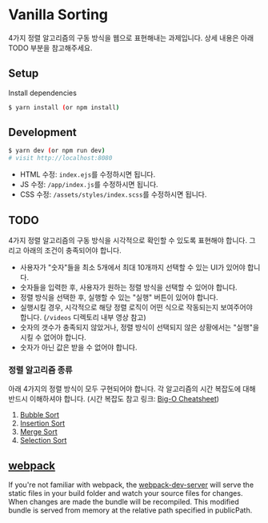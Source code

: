# Vanilla Sorting

4가지 정렬 알고리즘의 구동 방식을 웹으로 표현해내는 과제입니다. 상세 내용은 아래 TODO 부분을 참고해주세요.

## Setup

Install dependencies

```sh
$ yarn install (or npm install)
```

## Development

```sh
$ yarn dev (or npm run dev)
# visit http://localhost:8080
```

- HTML 수정: `index.ejs`를 수정하시면 됩니다.
- JS 수정: `/app/index.js`를 수정하시면 됩니다.
- CSS 수정: `/assets/styles/index.scss`를 수정하시면 됩니다.

## TODO

4가지 정렬 알고리즘의 구동 방식을 시각적으로 확인할 수 있도록 표현해야 합니다. 그리고 아래의 조건이 충족되어야 합니다.

* 사용자가 "숫자"들을 최소 5개에서 최대 10개까지 선택할 수 있는 UI가 있어야 합니다.
* 숫자들을 입력한 후, 사용자가 원하는 정렬 방식을 선택할 수 있어야 합니다.
* 정렬 방식을 선택한 후, 실행할 수 있는 "실행" 버튼이 있어야 합니다.
* 실행시킬 경우, 시각적으로 해당 정렬 로직이 어떤 식으로 작동되는지 보여주어야 합니다. (`/videos` 디렉토리 내부 영상 참고)
* 숫자의 갯수가 충족되지 않았거나, 정렬 방식이 선택되지 않은 상황에서는 "실행"을 시킬 수 없어야 합니다.
* 숫자가 아닌 값은 받을 수 없어야 합니다.

### 정렬 알고리즘 종류

아래 4가지의 정렬 방식이 모두 구현되어야 합니다. 각 알고리즘의 시간 복잡도에 대해 반드시 이해하셔야 합니다. (시간 복잡도 참고 링크: [Big-O Cheatsheet](http://bigocheatsheet.com/))

1. [Bubble Sort](https://en.wikipedia.org/wiki/Bubble_sort)
2. [Insertion Sort](https://en.wikipedia.org/wiki/Insertion_sort)
3. [Merge Sort](https://en.wikipedia.org/wiki/Merge_sort)
4. [Selection Sort](https://en.wikipedia.org/wiki/Selection_sort)

## [webpack](https://webpack.js.org/)
If you're not familiar with webpack, the [webpack-dev-server](https://webpack.js.org/configuration/dev-server/) will serve the static files in your build folder and watch your source files for changes.
When changes are made the bundle will be recompiled. This modified bundle is served from memory at the relative path specified in publicPath.
